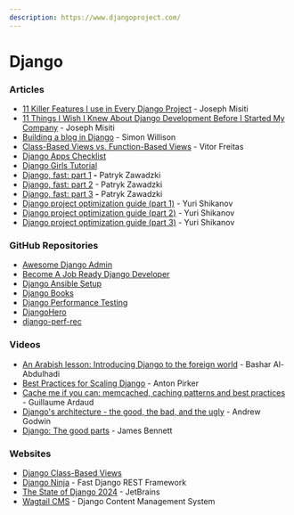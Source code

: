 ```yaml
---
description: https://www.djangoproject.com/
---
```


# Django

### Articles

* [11 Killer Features I use in Every Django Project](https://medium.com/cs-math/2014-django-development-mistakes-in-2014-f48623f58b21) - Joseph Misiti
* [11 Things I Wish I Knew About Django Development Before I Started My Company](https://medium.com/cs-math/11-things-i-wish-i-knew-about-django-development-before-i-started-my-company-f29f6080c131) - Joseph Misiti
* [Building a blog in Django](https://til.simonwillison.net/django/building-a-blog-in-django) - Simon Willison
* [Class-Based Views vs. Function-Based Views](https://simpleisbetterthancomplex.com/article/2017/03/21/class-based-views-vs-function-based-views.html) - Vitor Freitas
* [Django Apps Checklist](https://devchecklists.com/django-apps-checklist/en/)
* [Django Girls Tutorial](https://tutorial.djangogirls.org/en/)
* [Django, fast: part 1](https://blog.mirumee.com/django-fast-part-1-8d068a1b14bc) **-** Patryk Zawadzki
* [Django, fast: part 2](https://blog.mirumee.com/django-fast-part-2-d73a4ecd61f3) - Patryk Zawadzki
* [Django, fast: part 3](https://blog.mirumee.com/django-fast-part-3-a02da6f12418) **-** Patryk Zawadzki
* [Django project optimization guide (part 1)](https://dizballanze.com/django-project-optimization-part-1/) - Yuri Shikanov
* [Django project optimization guide (part 2)](https://dizballanze.com/en/django-project-optimization-part-2/) - Yuri Shikanov
* [Django project optimization guide (part 3)](https://dizballanze.com/en/django-project-optimization-part-3/) - Yuri Shikanov

### GitHub Repositories

* [Awesome Django Admin](https://github.com/originalankur/awesome-django-admin)
* [Become A Job Ready Django Developer](https://github.com/flashohq/open-source-Django-courses)
* [Django Ansible Setup](https://github.com/myarik/django-ansible-setup)
* [Django Books](https://github.com/YeasirArafatRatul/DjangoBooks)
* [Django Performance Testing](https://github.com/PaesslerAG/django-performance-testing)
* [DjangoHero](https://github.com/gutfeeling/djangohero)
* [django-perf-rec](https://github.com/adamchainz/django-perf-rec)

### Videos

* [An Arabish lesson: Introducing Django to the foreign world](https://www.youtube.com/watch?v=F78CW_Lb06o) - Bashar Al-Abdulhadi
* [Best Practices for Scaling Django](https://www.elastic.co/videos/best-practices-for-scaling-django-by-anton-pirker) - Anton Pirker
* [Cache me if you can: memcached, caching patterns and best practices](https://www.youtube.com/watch?v=R8Xmeynf1T4) - Guillaume Ardaud
* [Django's architecture - the good, the bad, and the ugly](https://www.youtube.com/watch?v=7KTVws3TiC0) - Andrew Godwin
* [Django: The good parts](https://www.youtube.com/watch?v=9Vrk44sHIvw) - James Bennett

### Websites

* [Django Class-Based Views](https://ccbv.co.uk/)
* [Django Ninja](https://django-ninja.dev/) - Fast Django REST Framework
* [The State of Django 2024](https://blog.jetbrains.com/pycharm/2024/06/the-state-of-django/) - JetBrains
* [Wagtail CMS](https://wagtail.org/) - Django Content Management System
